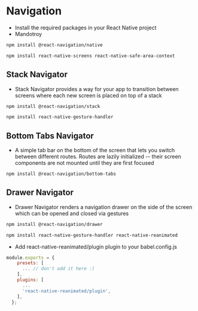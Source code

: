 # Navigation
- Install the required packages in your React Native project
- Mandotroy
```bash
npm install @react-navigation/native
```
```bash
npm install react-native-screens react-native-safe-area-context
```
## Stack Navigator
- Stack Navigator provides a way for your app to transition between screens where each new screen is placed on top of a stack


```bash
npm install @react-navigation/stack
```
```bash
npm install react-native-gesture-handler
```
## Bottom Tabs Navigator
- A simple tab bar on the bottom of the screen that lets you switch between different routes. Routes are lazily initialized -- their screen components are not mounted until they are first focused

```bash
npm install @react-navigation/bottom-tabs
```
## Drawer Navigator
- Drawer Navigator renders a navigation drawer on the side of the screen which can be opened and closed via gestures
```bash
npm install @react-navigation/drawer
```
```bash
npm install react-native-gesture-handler react-native-reanimated
```
- Add react-native-reanimated/plugin plugin to your babel.config.js
```js
module.exports = {
    presets: [
      ... // don't add it here :)
    ],
    plugins: [
      ...
      'react-native-reanimated/plugin',
    ],
  };
```
```bash

```
```bash

```
